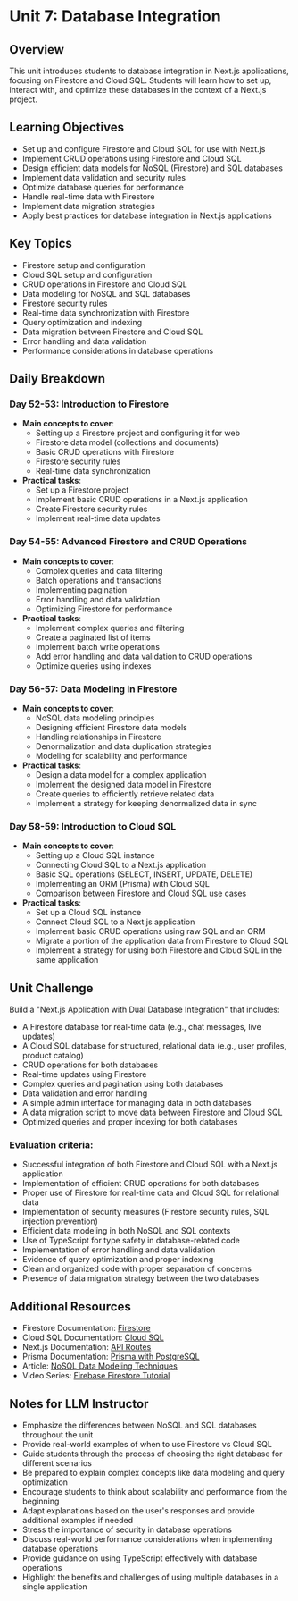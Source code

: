 # Unit 7: Database Integration

## Overview
This unit introduces students to database integration in Next.js applications, focusing on Firestore and Cloud SQL. Students will learn how to set up, interact with, and optimize these databases in the context of a Next.js project.

## Learning Objectives
- Set up and configure Firestore and Cloud SQL for use with Next.js
- Implement CRUD operations using Firestore and Cloud SQL
- Design efficient data models for NoSQL (Firestore) and SQL databases
- Implement data validation and security rules
- Optimize database queries for performance
- Handle real-time data with Firestore
- Implement data migration strategies
- Apply best practices for database integration in Next.js applications

## Key Topics
- Firestore setup and configuration
- Cloud SQL setup and configuration
- CRUD operations in Firestore and Cloud SQL
- Data modeling for NoSQL and SQL databases
- Firestore security rules
- Real-time data synchronization with Firestore
- Query optimization and indexing
- Data migration between Firestore and Cloud SQL
- Error handling and data validation
- Performance considerations in database operations

## Daily Breakdown

### Day 52-53: Introduction to Firestore
- **Main concepts to cover**:
  - Setting up a Firestore project and configuring it for web
  - Firestore data model (collections and documents)
  - Basic CRUD operations with Firestore
  - Firestore security rules
  - Real-time data synchronization
- **Practical tasks**:
  - Set up a Firestore project
  - Implement basic CRUD operations in a Next.js application
  - Create Firestore security rules
  - Implement real-time data updates

### Day 54-55: Advanced Firestore and CRUD Operations
- **Main concepts to cover**:
  - Complex queries and data filtering
  - Batch operations and transactions
  - Implementing pagination
  - Error handling and data validation
  - Optimizing Firestore for performance
- **Practical tasks**:
  - Implement complex queries and filtering
  - Create a paginated list of items
  - Implement batch write operations
  - Add error handling and data validation to CRUD operations
  - Optimize queries using indexes

### Day 56-57: Data Modeling in Firestore
- **Main concepts to cover**:
  - NoSQL data modeling principles
  - Designing efficient Firestore data models
  - Handling relationships in Firestore
  - Denormalization and data duplication strategies
  - Modeling for scalability and performance
- **Practical tasks**:
  - Design a data model for a complex application
  - Implement the designed data model in Firestore
  - Create queries to efficiently retrieve related data
  - Implement a strategy for keeping denormalized data in sync

### Day 58-59: Introduction to Cloud SQL
- **Main concepts to cover**:
  - Setting up a Cloud SQL instance
  - Connecting Cloud SQL to a Next.js application
  - Basic SQL operations (SELECT, INSERT, UPDATE, DELETE)
  - Implementing an ORM (Prisma) with Cloud SQL
  - Comparison between Firestore and Cloud SQL use cases
- **Practical tasks**:
  - Set up a Cloud SQL instance
  - Connect Cloud SQL to a Next.js application
  - Implement basic CRUD operations using raw SQL and an ORM
  - Migrate a portion of the application data from Firestore to Cloud SQL
  - Implement a strategy for using both Firestore and Cloud SQL in the same application

## Unit Challenge
Build a "Next.js Application with Dual Database Integration" that includes:
- A Firestore database for real-time data (e.g., chat messages, live updates)
- A Cloud SQL database for structured, relational data (e.g., user profiles, product catalog)
- CRUD operations for both databases
- Real-time updates using Firestore
- Complex queries and pagination using both databases
- Data validation and error handling
- A simple admin interface for managing data in both databases
- A data migration script to move data between Firestore and Cloud SQL
- Optimized queries and proper indexing for both databases

### Evaluation criteria:
- Successful integration of both Firestore and Cloud SQL with a Next.js application
- Implementation of efficient CRUD operations for both databases
- Proper use of Firestore for real-time data and Cloud SQL for relational data
- Implementation of security measures (Firestore security rules, SQL injection prevention)
- Efficient data modeling in both NoSQL and SQL contexts
- Use of TypeScript for type safety in database-related code
- Implementation of error handling and data validation
- Evidence of query optimization and proper indexing
- Clean and organized code with proper separation of concerns
- Presence of data migration strategy between the two databases

## Additional Resources
- Firestore Documentation: [Firestore](https://firebase.google.com/docs/firestore)
- Cloud SQL Documentation: [Cloud SQL](https://cloud.google.com/sql/docs)
- Next.js Documentation: [API Routes](https://nextjs.org/docs/api-routes/introduction)
- Prisma Documentation: [Prisma with PostgreSQL](https://www.prisma.io/docs/getting-started/setup-prisma/start-from-scratch/postgresql-typescript-postgresql)
- Article: [NoSQL Data Modeling Techniques](https://highlyscalable.wordpress.com/2012/03/01/nosql-data-modeling-techniques/)
- Video Series: [Firebase Firestore Tutorial](https://www.youtube.com/playlist?list=PL4cUxeGkcC9itfjle0ji1xOZ2cjRGY_WB)

## Notes for LLM Instructor
- Emphasize the differences between NoSQL and SQL databases throughout the unit
- Provide real-world examples of when to use Firestore vs Cloud SQL
- Guide students through the process of choosing the right database for different scenarios
- Be prepared to explain complex concepts like data modeling and query optimization
- Encourage students to think about scalability and performance from the beginning
- Adapt explanations based on the user's responses and provide additional examples if needed
- Stress the importance of security in database operations
- Discuss real-world performance considerations when implementing database operations
- Provide guidance on using TypeScript effectively with database operations
- Highlight the benefits and challenges of using multiple databases in a single application
